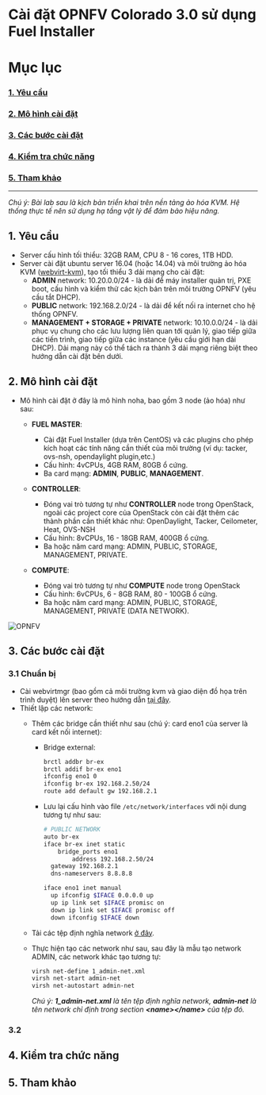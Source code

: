 # Cài đặt OPNFV Colorado 3.0 sử dụng Fuel Installer
# Mục lục
### [1. Yêu cầu](#pre)
### [2. Mô hình cài đặt](#topo)
### [3. Các bước cài đặt](#steps)
### [4. Kiểm tra chức năng](#verify)
### [5. Tham khảo](#ref)

---
*Chú ý: Bài lab sau là kịch bản triển khai trên nền tảng ảo hóa KVM. Hệ thống thực tế nên sử dụng hạ tầng vật lý để đảm bảo hiệu năng.*

## <a name="pre"></a>1. Yêu cầu
- Server cấu hình tối thiểu: 32GB RAM, CPU 8 - 16 cores, 1TB HDD.
- Server cài đặt ubuntu server 16.04 (hoặc 14.04) và môi trường ảo hóa KVM ([webvirt-kvm](https://github.com/retspen/webvirtmgr)), tạo tối thiểu 3 dải mạng cho cài đặt:
  - **ADMIN** network: 10.20.0.0/24 - là dải để máy installer quản trị, PXE boot, cấu hình và kiểm thử các kịch bản trên môi trường OPNFV (yêu cầu tắt DHCP). 
  - **PUBLIC** network: 192.168.2.0/24 - là dải để kết nối ra internet cho hệ thống OPNFV.
  - **MANAGEMENT + STORAGE + PRIVATE** network: 10.10.0.0/24 - là dải phục vụ chung cho các lưu lượng liên quan tới quản lý, giao tiếp giữa các tiến trình, giao tiếp giữa các instance (yêu cầu giới hạn dải DHCP). Dải mạng này có thể tách ra thành 3 dải mạng riêng biệt theo hướng dẫn cài đặt bên dưới.

## <a name="topo"></a>2. Mô hình cài đặt
- Mô hình cài đặt ở đây là mô hình noha, bao gồm 3 node (ảo hóa) như sau:
  - **FUEL MASTER**:
    - Cài đặt Fuel Installer (dựa trên CentOS) và các plugins cho phép kích hoạt các tính năng cần thiết của môi trường (ví dụ: tacker, ovs-nsh, opendaylight plugin,etc.)
    - Cấu hình: 4vCPUs, 4GB RAM, 80GB ổ cứng.
    - Ba card mạng: **ADMIN**, **PUBLIC**, **MANAGEMENT**.

  - **CONTROLLER**:
    - Đóng vai trò tương tự như **CONTROLLER** node trong OpenStack, ngoài các project core của OpenStack còn cài đặt thêm các thành phần cần thiết khác như: OpenDaylight, Tacker, Ceilometer, Heat, OVS-NSH 
    - Cấu hình: 8vCPUs, 16 - 18GB RAM, 400GB ổ cứng.
    - Ba hoặc năm card mạng: ADMIN, PUBLIC, STORAGE, MANAGEMENT, PRIVATE.
  
  - **COMPUTE**:
    - Đóng vai trò tương tự như **COMPUTE** node trong OpenStack
    - Cấu hình: 6vCPUs, 6 - 8GB RAM, 80 - 100GB ổ cứng.
    - Ba hoặc năm card mạng: ADMIN, PUBLIC, STORAGE, MANAGEMENT, PRIVATE (DATA NETWORK).
  
![OPNFV](http://i.imgur.com/rpT0EB3.png)


## <a name="steps"></a>3. Các bước cài đặt
### 3.1 Chuẩn bị
- Cài webvirtmgr (bao gồm cả môi trường kvm và giao diện đồ họa trên trình duyệt) lên server theo hướng dẫn [tại đây](https://github.com/retspen/webvirtmgr).
- Thiết lập các network:
  - Thêm các bridge cần thiết như sau (chú ý: card eno1 của server là card kết nối internet):
    - Bridge external:

      ```sh
      brctl addbr br-ex 
      brctl addif br-ex eno1
      ifconfig eno1 0
      ifconfig br-ex 192.168.2.50/24
      route add default gw 192.168.2.1
      ```

    - Lưu lại cấu hình vào file `/etc/network/interfaces` với nội dung tương tự như sau:
     
      ```sh
      # PUBLIC NETWORK
      auto br-ex
      iface br-ex inet static
          bridge_ports eno1 
              address 192.168.2.50/24
      	gateway 192.168.2.1
      	dns-nameservers 8.8.8.8
      
      iface eno1 inet manual
        up ifconfig $IFACE 0.0.0.0 up
        up ip link set $IFACE promisc on
        down ip link set $IFACE promisc off
        down ifconfig $IFACE down
      ```

  - Tải các tệp định nghĩa network [ở đây](https://github.com/thaihust/ghichep-nfv/tree/master/opnfv/opnfv-setup-network-config).
  - Thực hiện tạo các network như sau, sau đây là mẫu tạo network ADMIN, các network khác tạo tương tự:

    ```sh
    virsh net-define 1_admin-net.xml
    virsh net-start admin-net
    virsh net-autostart admin-net
    ```

    *Chú ý: __1_admin-net.xml__ là tên tệp định nghĩa network, __admin-net__ là tên network chỉ định trong section __\<name\>\</name\>__ của tệp đó.*

### 3.2 


## <a name="verify"></a>4. Kiểm tra chức năng



## <a name="ref"></a>5. Tham khảo




